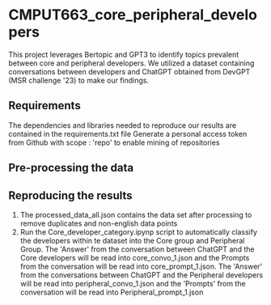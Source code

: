 # CMPUT663_core_peripheral_developers
This project leverages Bertopic and GPT3 to identify topics prevalent between core and peripheral developers. We utilized a dataset containing conversations between developers and ChatGPT obtained from DevGPT (MSR challenge '23) to make our findings.
## Requirements
The dependencies and libraries needed to reproduce our results are contained in the requirements.txt file
Generate a personal access token from Github with scope : 'repo' to enable mining of repositories
## Pre-processing the data

## Reproducing the results
1. The processed_data_all.json contains the data set after processing to remove duplicates and non-english data points
2. Run the Core_developer_category.ipynp script to automatically classify the developers within te dataset into the Core group and Peripheral Group. The 'Answer' from the conversation between ChatGPT and the Core developers will be read into core_convo_1.json and the Prompts from the conversation will be read into core_prompt_1.json. The 'Answer' from the conversations between ChatGPT and the Peripheral developers will be read into peripheral_convo_1.json and the 'Prompts'  from the conversation will be read into Peripheral_prompt_1.json
